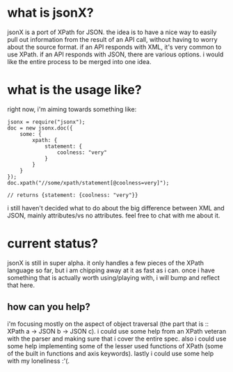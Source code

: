 # what is jsonX?

jsonX is a port of XPath for JSON. the idea is to have a nice way to easily pull out information from the result of 
an API call, without having to worry about the source format. if an API responds with XML, it's very common to use 
XPath. if an API responds with JSON, there are various options. i would like the entire process to be merged into one 
idea.

# what is the usage like?

right now, i'm aiming towards something like:

	jsonx = require("jsonx");
	doc = new jsonx.doc({
		some: {
			xpath: {
				statement: {
					coolness: "very"
				}
			}
		}
	});
	doc.xpath("//some/xpath/statement[@coolness=very]");
	
	// returns {statement: {coolness: "very"}}
	
i still haven't decided what to do about the big difference between XML and JSON, mainly attributes/vs no attributes.
feel free to chat with me about it.	


# current status?

jsonX is still in super alpha. it only handles a few pieces of the XPath language so far, but i am chipping away at it as
fast as i can. once i have something that is actually worth using/playing with, i will bump and reflect that here.

## how can you help?

i'm focusing mostly on the aspect of object traversal (the part that is :: XPath a -> JSON b -> JSON c). i could use some
help from an XPath veteran with the parser and making sure that i cover the entire spec. also i could use some help implementing
some of the lesser used functions of XPath (some of the built in functions and axis keywords). lastly i could use some
help with my loneliness :'(.